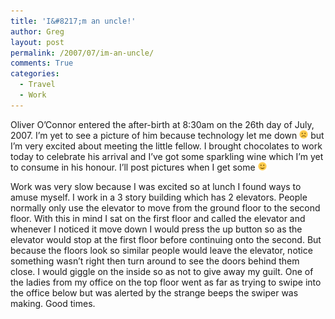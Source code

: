 ```yaml
---
title: 'I&#8217;m an uncle!'
author: Greg
layout: post
permalink: /2007/07/im-an-uncle/
comments: True
categories:
  - Travel
  - Work
---
```

Oliver O&#8217;Connor entered the after-birth at 8:30am on the 26th day of July, 2007. I&#8217;m yet to see a picture of him because technology let me down <img src="/wp-content/smilies/frownie.png" alt=":(" class="wp-smiley" style="height: 1em; max-height: 1em;" /> but I&#8217;m very excited about meeting the little fellow. I brought chocolates to work today to celebrate his arrival and I&#8217;ve got some sparkling wine which I&#8217;m yet to consume in his honour. I&#8217;ll post pictures when I get some <img src="/wp-content/smilies/simple-smile.png" alt=":)" class="wp-smiley" style="height: 1em; max-height: 1em;" />

Work was very slow because I was excited so at lunch I found ways to amuse myself. I work in a 3 story building which has 2 elevators. People normally only use the elevator to move from the ground floor to the second floor. With this in mind I sat on the first floor and called the elevator and whenever I noticed it move down I would press the up button so as the elevator would stop at the first floor before continuing onto the second. But because the floors look so similar people would leave the elevator, notice something wasn&#8217;t right then turn around to see the doors behind them close. I would giggle on the inside so as not to give away my guilt. One of the ladies from my office on the top floor went as far as trying to swipe into the office below but was alerted by the strange beeps the swiper was making. Good times.